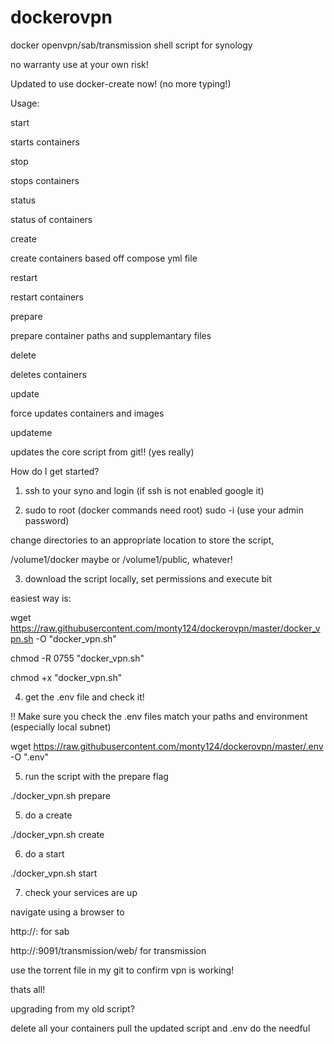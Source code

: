 # dockerovpn

docker openvpn/sab/transmission shell script for synology

no warranty use at your own risk!

Updated to use docker-create now! (no more typing!)

Usage: 

start

starts containers

stop

stops containers

status

status of containers

create

create containers based off compose yml file

restart

restart containers

prepare

prepare container paths and supplemantary files

delete

deletes containers

update

force updates containers and images

updateme

updates the core script from git!! (yes really)


How do I get started?

1. ssh to your syno and login (if ssh is not enabled google it)

2. sudo to root (docker commands need root) sudo -i (use your admin password)

change directories to an appropriate location to store the script,

/volume1/docker maybe or /volume1/public, whatever!

3. download the script locally, set permissions and execute bit

easiest way is:

wget https://raw.githubusercontent.com/monty124/dockerovpn/master/docker_vpn.sh -O "docker_vpn.sh"

chmod -R 0755 "docker_vpn.sh"

chmod +x "docker_vpn.sh"

4. get the .env file and check it!

!! Make sure you check the .env files match your paths and environment (especially local subnet)

wget https://raw.githubusercontent.com/monty124/dockerovpn/master/.env -O ".env"

5. run the script with the prepare flag

./docker_vpn.sh prepare

5. do a create 

./docker_vpn.sh create

6. do a start

./docker_vpn.sh start

7. check your services are up

navigate using a browser to 

http://<synoip>:<sabport> for sab

http://<synoip>:9091/transmission/web/ for transmission

use the torrent file in my git to confirm vpn is working!

thats all!

upgrading from my old script?

delete all your containers
pull the updated script and .env
do the needful



